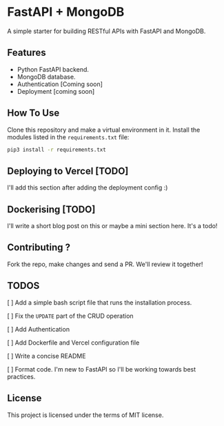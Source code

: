 # FastAPI + MongoDB

A simple starter for building RESTful APIs with FastAPI and MongoDB. 

## Features

+ Python FastAPI backend.
+ MongoDB database.
+ Authentication [Coming soon]
+ Deployment [coming soon]

## How To Use

Clone this repository and make a virtual environment in it. Install the modules listed in the `requirements.txt` file:

```bash
pip3 install -r requirements.txt
```

## Deploying to Vercel [TODO]

I'll add this section after adding the deployment config :)

## Dockerising [TODO]

I'll write a short blog post on this or maybe a mini section here. It's a todo!

## Contributing ?

Fork the repo, make changes and send a PR. We'll review it together!

## TODOS

[ ] Add a simple bash script file that runs the installation process.

[ ] Fix the `UPDATE` part of the CRUD operation

[ ] Add Authentication

[ ] Add Dockerfile and Vercel configuration file

[ ] Write a concise README

[ ] Format code. I'm new to FastAPI so I'll be working towards best practices.


## License

This project is licensed under the terms of MIT license.
